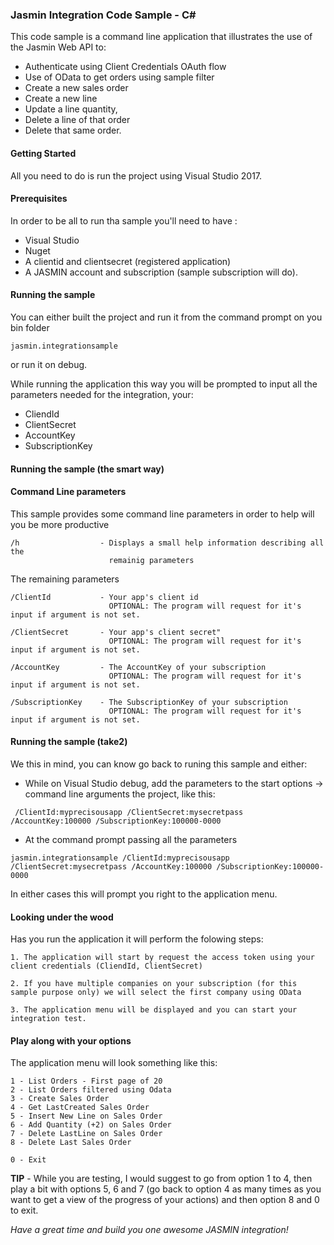 ### Jasmin Integration Code Sample - C#
 This code sample is a command line application that illustrates the use of the Jasmin Web API to:

* Authenticate using Client Credentials OAuth flow
* Use of OData to get orders using sample filter
* Create a new sales order
* Create a new line
* Update a line quantity, 
* Delete a line of that order 
* Delete that same order.

#### Getting Started

All you need to do is run the project using Visual Studio 2017.

#### Prerequisites

In order to be all to run tha sample you'll need to have :
* Visual Studio 
* Nuget
* A clientid and clientsecret (registered application)
* A JASMIN account and subscription (sample subscription will do).

#### Running the sample

You can either built the project and run it from the command prompt on you bin folder
```
jasmin.integrationsample
```
or run it on debug.

While running the application this way you will be prompted to input all the parameters needed for the integration, your:
* CliendId 
* ClientSecret
* AccountKey
* SubscriptionKey

#### Running the sample (the smart way)
#### Command Line parameters

This sample provides some command line parameters in order to help will you be more productive 

```
/h                  - Displays a small help information describing all the
                      remainig parameters
```

The remaining parameters
```
/ClientId           - Your app's client id
                      OPTIONAL: The program will request for it's input if argument is not set.

/ClientSecret       - Your app's client secret"
                      OPTIONAL: The program will request for it's input if argument is not set.

/AccountKey         - The AccountKey of your subscription
                      OPTIONAL: The program will request for it's input if argument is not set.

/SubscriptionKey    - The SubscriptionKey of your subscription
                      OPTIONAL: The program will request for it's input if argument is not set.
```

#### Running the sample (take2)
We this in mind, you can know go back to runing this sample and either:

* While on Visual Studio debug, add the parameters to the start options -> command line arguments the project, like this:
```
 /ClientId:myprecisousapp /ClientSecret:mysecretpass /AccountKey:100000 /SubscriptionKey:100000-0000
```
* At the command prompt passing all the parameters
```
jasmin.integrationsample /ClientId:myprecisousapp /ClientSecret:mysecretpass /AccountKey:100000 /SubscriptionKey:100000-0000
```

 In either cases this will prompt you right to the application menu.

#### Looking under the wood

Has you run the application it will perform the folowing steps:

```
1. The application will start by request the access token using your client credentials (CliendId, ClientSecret)

2. If you have multiple companies on your subscription (for this sample purpose only) we will select the first company using OData

3. The application menu will be displayed and you can start your integration test.
```

#### Play along with your options

 The application menu will look something like this:

```
1 - List Orders - First page of 20
2 - List Orders filtered using Odata
3 - Create Sales Order
4 - Get LastCreated Sales Order
5 - Insert New Line on Sales Order
6 - Add Quantity (+2) on Sales Order
7 - Delete LastLine on Sales Order
8 - Delete Last Sales Order

0 - Exit
```

**TIP** - While you are testing, I would suggest to go from option 1 to 4, then play a bit with options 5, 6 and 7 (go back to option 4 as many times as you want to get a view of the progress of your actions) and then option 8 and 0 to exit.

*Have a great time and build you one awesome JASMIN integration!*


